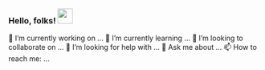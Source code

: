 ### Hello, folks! <img src="https://raw.githubusercontent.com/MartinHeinz/MartinHeinz/master/wave.gif" width="30px">


<!--
**Raja-mishra1/Raja-mishra1** is a ✨ _special_ ✨ repository because its `README.md` (this file) appears on your GitHub profile.


Here are some ideas to get you started:
- 😄 Pronouns: ...
- ⚡ Fun fact: ...
-->
🔭 I’m currently working on ...
🌱 I’m currently learning ...
👯 I’m looking to collaborate on ...
🤔 I’m looking for help with ...
💬 Ask me about ... 
📫 How to reach me: ...


